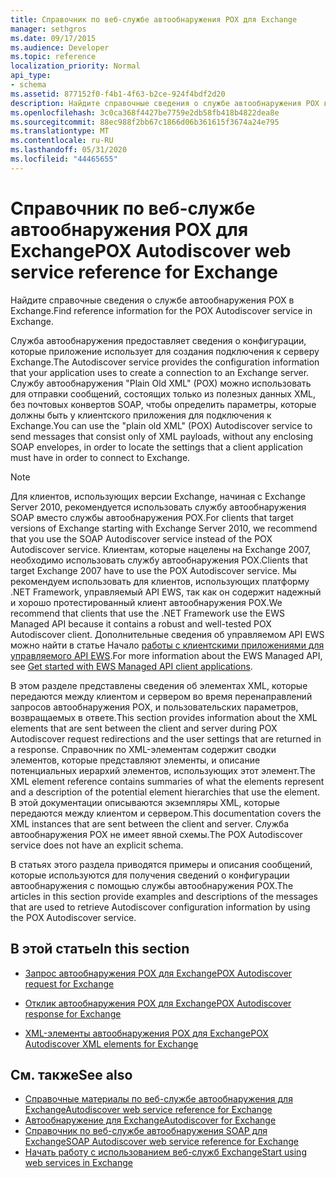 ```yaml
---
title: Справочник по веб-службе автообнаружения POX для Exchange
manager: sethgros
ms.date: 09/17/2015
ms.audience: Developer
ms.topic: reference
localization_priority: Normal
api_type:
- schema
ms.assetid: 877152f0-f4b1-4f63-b2ce-924f4bdf2d20
description: Найдите справочные сведения о службе автообнаружения POX в Exchange.
ms.openlocfilehash: 3c0ca368f4427be7759e2db58fb418b4822dea8e
ms.sourcegitcommit: 88ec988f2bb67c1866d06b361615f3674a24e795
ms.translationtype: MT
ms.contentlocale: ru-RU
ms.lasthandoff: 05/31/2020
ms.locfileid: "44465655"
---
```

# <a name="pox-autodiscover-web-service-reference-for-exchange"></a><span data-ttu-id="de52a-103">Справочник по веб-службе автообнаружения POX для Exchange</span><span class="sxs-lookup"><span data-stu-id="de52a-103">POX Autodiscover web service reference for Exchange</span></span>

<span data-ttu-id="de52a-104">Найдите справочные сведения о службе автообнаружения POX в Exchange.</span><span class="sxs-lookup"><span data-stu-id="de52a-104">Find reference information for the POX Autodiscover service in Exchange.</span></span>
  
<span data-ttu-id="de52a-105">Служба автообнаружения предоставляет сведения о конфигурации, которые приложение использует для создания подключения к серверу Exchange.</span><span class="sxs-lookup"><span data-stu-id="de52a-105">The Autodiscover service provides the configuration information that your application uses to create a connection to an Exchange server.</span></span> <span data-ttu-id="de52a-106">Службу автообнаружения "Plain Old XML" (POX) можно использовать для отправки сообщений, состоящих только из полезных данных XML, без почтовых конвертов SOAP, чтобы определить параметры, которые должны быть у клиентского приложения для подключения к Exchange.</span><span class="sxs-lookup"><span data-stu-id="de52a-106">You can use the "plain old XML" (POX) Autodiscover service to send messages that consist only of XML payloads, without any enclosing SOAP envelopes, in order to locate the settings that a client application must have in order to connect to Exchange.</span></span>
  
> [!NOTE]
> <span data-ttu-id="de52a-107">Для клиентов, использующих версии Exchange, начиная с Exchange Server 2010, рекомендуется использовать службу автообнаружения SOAP вместо службы автообнаружения POX.</span><span class="sxs-lookup"><span data-stu-id="de52a-107">For clients that target versions of Exchange starting with Exchange Server 2010, we recommend that you use the SOAP Autodiscover service instead of the POX Autodiscover service.</span></span> <span data-ttu-id="de52a-108">Клиентам, которые нацелены на Exchange 2007, необходимо использовать службу автообнаружения POX.</span><span class="sxs-lookup"><span data-stu-id="de52a-108">Clients that target Exchange 2007 have to use the POX Autodiscover service.</span></span> <span data-ttu-id="de52a-109">Мы рекомендуем использовать для клиентов, использующих платформу .NET Framework, управляемый API EWS, так как он содержит надежный и хорошо протестированный клиент автообнаружения POX.</span><span class="sxs-lookup"><span data-stu-id="de52a-109">We recommend that clients that use the .NET Framework use the EWS Managed API because it contains a robust and well-tested POX Autodiscover client.</span></span> <span data-ttu-id="de52a-110">Дополнительные сведения об управляемом API EWS можно найти в статье Начало [работы с клиентскими приложениями для управляемого API EWS](https://msdn.microsoft.com/library/c2267733-6f4f-49e5-9614-1e4a24c3af1a%28Office.15%29.aspx).</span><span class="sxs-lookup"><span data-stu-id="de52a-110">For more information about the EWS Managed API, see [Get started with EWS Managed API client applications](https://msdn.microsoft.com/library/c2267733-6f4f-49e5-9614-1e4a24c3af1a%28Office.15%29.aspx).</span></span> 
  
<span data-ttu-id="de52a-111">В этом разделе представлены сведения об элементах XML, которые передаются между клиентом и сервером во время перенаправлений запросов автообнаружения POX, и пользовательских параметров, возвращаемых в ответе.</span><span class="sxs-lookup"><span data-stu-id="de52a-111">This section provides information about the XML elements that are sent between the client and server during POX Autodiscover request redirections and the user settings that are returned in a response.</span></span> <span data-ttu-id="de52a-112">Справочник по XML-элементам содержит сводки элементов, которые представляют элементы, и описание потенциальных иерархий элементов, использующих этот элемент.</span><span class="sxs-lookup"><span data-stu-id="de52a-112">The XML element reference contains summaries of what the elements represent and a description of the potential element hierarchies that use the element.</span></span> <span data-ttu-id="de52a-113">В этой документации описываются экземпляры XML, которые передаются между клиентом и сервером.</span><span class="sxs-lookup"><span data-stu-id="de52a-113">This documentation covers the XML instances that are sent between the client and server.</span></span> <span data-ttu-id="de52a-114">Служба автообнаружения POX не имеет явной схемы.</span><span class="sxs-lookup"><span data-stu-id="de52a-114">The POX Autodiscover service does not have an explicit schema.</span></span>
  
<span data-ttu-id="de52a-115">В статьях этого раздела приводятся примеры и описания сообщений, которые используются для получения сведений о конфигурации автообнаружения с помощью службы автообнаружения POX.</span><span class="sxs-lookup"><span data-stu-id="de52a-115">The articles in this section provide examples and descriptions of the messages that are used to retrieve Autodiscover configuration information by using the POX Autodiscover service.</span></span> 
  
## <a name="in-this-section"></a><span data-ttu-id="de52a-116">В этой статье</span><span class="sxs-lookup"><span data-stu-id="de52a-116">In this section</span></span>
<span data-ttu-id="de52a-117"><a name="bk_InThisSection"> </a></span><span class="sxs-lookup"><span data-stu-id="de52a-117"><a name="bk_InThisSection"> </a></span></span>

- [<span data-ttu-id="de52a-118">Запрос автообнаружения POX для Exchange</span><span class="sxs-lookup"><span data-stu-id="de52a-118">POX Autodiscover request for Exchange</span></span>](pox-autodiscover-request-for-exchange.md)
    
- [<span data-ttu-id="de52a-119">Отклик автообнаружения POX для Exchange</span><span class="sxs-lookup"><span data-stu-id="de52a-119">POX Autodiscover response for Exchange</span></span>](pox-autodiscover-response-for-exchange.md)
    
- [<span data-ttu-id="de52a-120">XML-элементы автообнаружения POX для Exchange</span><span class="sxs-lookup"><span data-stu-id="de52a-120">POX Autodiscover XML elements for Exchange</span></span>](pox-autodiscover-xml-elements-for-exchange.md)
    
## <a name="see-also"></a><span data-ttu-id="de52a-121">См. также</span><span class="sxs-lookup"><span data-stu-id="de52a-121">See also</span></span>

- [<span data-ttu-id="de52a-122">Справочные материалы по веб-службе автообнаружения для Exchange</span><span class="sxs-lookup"><span data-stu-id="de52a-122">Autodiscover web service reference for Exchange</span></span>](autodiscover-web-service-reference-for-exchange.md)
- [<span data-ttu-id="de52a-123">Автообнаружение для Exchange</span><span class="sxs-lookup"><span data-stu-id="de52a-123">Autodiscover for Exchange</span></span>](../exchange-web-services/autodiscover-for-exchange.md)   
- [<span data-ttu-id="de52a-124">Справочник по веб-службе автообнаружения SOAP для Exchange</span><span class="sxs-lookup"><span data-stu-id="de52a-124">SOAP Autodiscover web service reference for Exchange</span></span>](soap-autodiscover-web-service-reference-for-exchange.md)
- [<span data-ttu-id="de52a-125">Начать работу с использованием веб-служб Exchange</span><span class="sxs-lookup"><span data-stu-id="de52a-125">Start using web services in Exchange</span></span>](../exchange-web-services/start-using-web-services-in-exchange.md)
    

